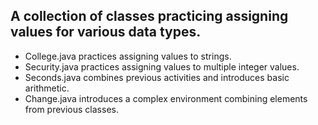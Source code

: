 ## A collection of classes practicing assigning values for various data types.

- College.java practices assigning values to strings.
- Security.java practices assigning values to multiple integer values.
- Seconds.java combines previous activities and introduces basic arithmetic.
- Change.java introduces a complex environment combining elements from previous classes.

